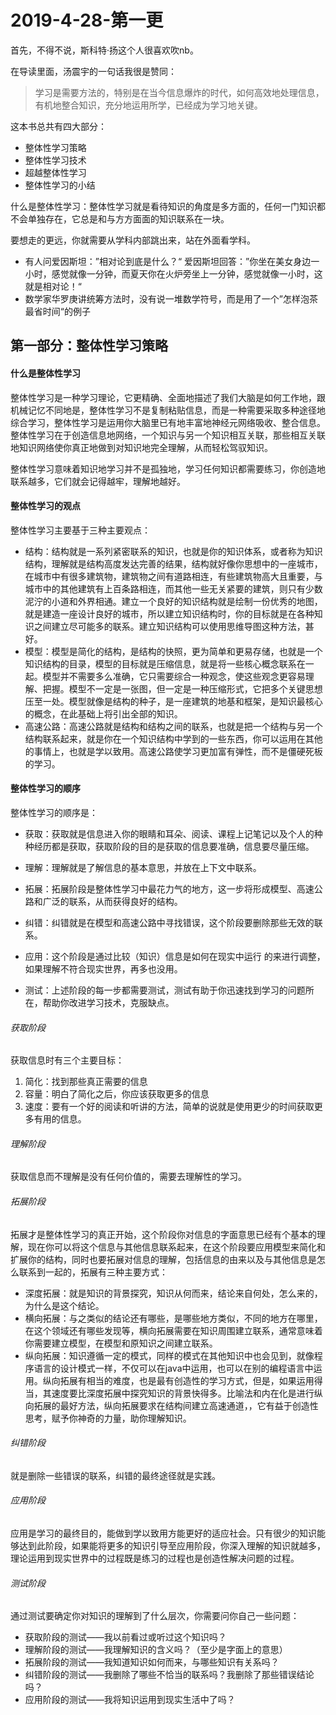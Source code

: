 # 2019-4-28-第一更

首先，不得不说，斯科特·扬这个人很喜欢吹nb。

在导读里面，汤震宇的一句话我很是赞同：

>学习是需要方法的，特别是在当今信息爆炸的时代，如何高效地处理信息，有机地整合知识，充分地运用所学，已经成为学习地关键。

这本书总共有四大部分：

- 整体性学习策略
- 整体性学习技术
- 超越整体性学习
- 整体性学习的小结

什么是整体性学习：整体性学习就是看待知识的角度是多方面的，任何一门知识都不会单独存在，它总是和与方方面面的知识联系在一块。

要想走的更远，你就需要从学科内部跳出来，站在外面看学科。

- 有人问爱因斯坦：”相对论到底是什么？“ 爱因斯坦回答：”你坐在美女身边一小时，感觉就像一分钟，而夏天你在火炉旁坐上一分钟，感觉就像一小时，这就是相对论！“
- 数学家华罗庚讲统筹方法时，没有说一堆数学符号，而是用了一个”怎样泡茶最省时间“的例子

## 第一部分：整体性学习策略

#### 什么是整体性学习

整体性学习是一种学习理论，它更精确、全面地描述了我们大脑是如何工作地，跟机械记忆不同地是，整体性学习不是复制粘贴信息，而是一种需要采取多种途径地综合学习，整体性学习是运用你大脑里已有地丰富地神经元网络吸收、整合信息。整体性学习在于创造信息地网络，一个知识与另一个知识相互关联，那些相互关联地知识网络使你真正地做到对知识地完全理解，从而轻松驾驭知识。

整体性学习意味着知识地学习并不是孤独地，学习任何知识都需要练习，你创造地联系越多，它们就会记得越牢，理解地越好。

#### 整体性学习的观点

整体性学习主要基于三种主要观点：

- 结构：结构就是一系列紧密联系的知识，也就是你的知识体系，或者称为知识结构，理解就是结构高度发达完善的结果，结构就好像你思想中的一座城市，在城市中有很多建筑物，建筑物之间有道路相连，有些建筑物高大且重要，与城市中的其他建筑有上百条路相连，而其他一些无关紧要的建筑，则只有少数泥泞的小道和外界相通。建立一个良好的知识结构就是绘制一份优秀的地图，就是建造一座设计良好的城市，所以建立知识结构时，你的目标就是在各种知识之间建立尽可能多的联系。建立知识结构可以使用思维导图这种方法，甚好。
- 模型：模型是简化的结构，是结构的快照，更为简单和更易存储，也就是一个知识结构的目录，模型的目标就是压缩信息，就是将一些核心概念联系在一起。模型并不需要多么准确，它只需要综合一种观念，使这些观念更容易理解、把握。模型不一定是一张图，但一定是一种压缩形式，它把多个关键思想压至一处。模型就像是结构的种子，是一座建筑的地基和框架，是知识最核心的概念，在此基础上将引出全部的知识。
- 高速公路：高速公路就是结构和结构之间的联系，也就是把一个结构与另一个结构联系起来，就是你在一个知识结构中学到的一些东西，你可以运用在其他的事情上，也就是学以致用。高速公路使学习更加富有弹性，而不是僵硬死板的学习。

#### 整体性学习的顺序

整体性学习的顺序是：

- 获取：获取就是信息进入你的眼睛和耳朵、阅读、课程上记笔记以及个人的种种经历都是获取，获取阶段的目的是获取的信息要准确，信息要尽量压缩。

- 理解：理解就是了解信息的基本意思，并放在上下文中联系。

- 拓展：拓展阶段是整体性学习中最花力气的地方，这一步将形成模型、高速公路和广泛的联系，从而获得良好的结构。

- 纠错：纠错就是在模型和高速公路中寻找错误，这个阶段要删除那些无效的联系。

- 应用：这个阶段是通过比较（知识）信息是如何在现实中运行 的来进行调整，如果理解不符合现实世界，再多也没用。

- 测试：上述阶段的每一步都需要测试，测试有助于你迅速找到学习的问题所在，帮助你改进学习技术，克服缺点。

###### 获取阶段

获取信息时有三个主要目标：

1. 简化：找到那些真正需要的信息
2. 容量：明白了简化之后，你应该获取更多的信息
3. 速度：要有一个好的阅读和听讲的方法，简单的说就是使用更少的时间获取更多有用的信息。

###### 理解阶段

获取信息而不理解是没有任何价值的，需要去理解性的学习。

###### 拓展阶段

拓展才是整体性学习的真正开始，这个阶段你对信息的字面意思已经有个基本的理解，现在你可以将这个信息与其他信息联系起来，在这个阶段要应用模型来简化和扩展你的结构，同时也要拓展对信息的理解，包括信息的由来以及与其他信息是怎么联系到一起的，拓展有三种主要方式：

- 深度拓展：就是知识的背景探究，知识从何而来，结论来自何处，怎么来的，为什么是这个结论。
- 横向拓展：与之类似的结论还有哪些，是哪些地方类似，不同的地方在哪里，在这个领域还有哪些发现等，横向拓展需要在知识周围建立联系，通常意味着你需要建立模型，在模型和原知识之间建立联系。
- 纵向拓展：知识遵循一定的模式，同样的模式在其他知识中也会见到，就像程序语言的设计模式一样，不仅可以在java中运用，也可以在别的编程语言中运用。纵向拓展有相当的难度，也是最有创造性的学习方式，但是，如果运用得当，其速度要比深度拓展中探究知识的背景快得多。比喻法和内在化是进行纵向拓展的最好方法，纵向拓展要求在结构间建立高速通道，，它有益于创造性思考，赋予你神奇的力量，助你理解知识。

###### 纠错阶段

就是删除一些错误的联系，纠错的最终途径就是实践。

###### 应用阶段

应用是学习的最终目的，能做到学以致用方能更好的适应社会。只有很少的知识能够达到此阶段，如果能将更多的知识引导至应用阶段，你深入理解的知识就越多，理论运用到现实世界中的过程既是练习的过程也是创造性解决问题的过程。

###### 测试阶段

通过测试要确定你对知识的理解到了什么层次，你需要问你自己一些问题：

- 获取阶段的测试——我以前看过或听过这个知识吗？
- 理解阶段的测试——我理解知识的含义吗？（至少是字面上的意思）
- 拓展阶段的测试——我知道知识如何而来，与哪些知识有关系吗？
- 纠错阶段的测试——我删除了哪些不恰当的联系吗？我删除了那些错误结论吗？
- 应用阶段的测试——我将知识运用到现实生活中了吗？
